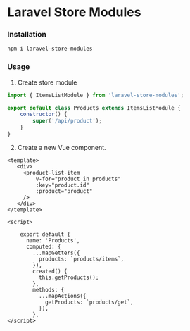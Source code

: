 # Laravel Store Modules

### Installation
```sh
npm i laravel-store-modules
```

### Usage
1. Create store module
```js
import { ItemsListModule } from 'laravel-store-modules';

export default class Products extends ItemsListModule {
    constructor() {
        super('/api/product');
    }
}
```
2. Create a new Vue component.
```vue
<template>
   <div>
     <product-list-item
         v-for="product in products"
         :key="product.id"
         :product="product"
     />
   </div>
</template>

<script>

    export default {
      name: 'Products',
      computed: {
        ...mapGetters({
          products: `products/items`,
        }),
        created() {
          this.getProducts();
        },
        methods: {
          ...mapActions({
            getProducts: `products/get`,
          }),
        },
</script>
```
